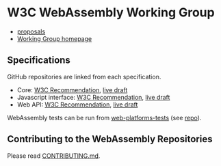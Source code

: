 # W3C WebAssembly Working Group

* [proposals](https://github.com/WebAssembly/proposals/blob/master/README.md)
* [Working Group homepage](https://www.w3.org/wasm/)

## Specifications

GitHub repositories are linked from each specification.

* Core: [W3C Recommendation](https://www.w3.org/TR/2019/REC-wasm-core-1-20191205/), [live draft](https://webassembly.github.io/spec/core/index.html)
* Javascript interface: [W3C Recommendation](https://www.w3.org/TR/2019/REC-wasm-js-api-1-20191205/), [live draft](https://webassembly.github.io/spec/js-api/)
* Web API: [W3C Recommendation](https://www.w3.org/TR/2019/REC-wasm-web-api-1-20191205/), [live draft](https://webassembly.github.io/spec/web-api/)

WebAssembly tests can be run from [web-platforms-tests](https://wpt.fyi/results/wasm?label=master&product=chrome%5Bexperimental%5D&product=edge&product=firefox%5Bexperimental%5D&product=safari%5Bexperimental%5D&aligned) (see [repo](https://github.com/web-platform-tests/wpt/tree/master/wasm)).

## Contributing to the WebAssembly Repositories

Please read [CONTRIBUTING.md](CONTRIBUTING.md).
